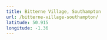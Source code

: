 ```yaml
---
title: Bitterne Village, Southampton
url: /bitterne-village-southampton/
latitude: 50.915
longitude: -1.36
---
```


